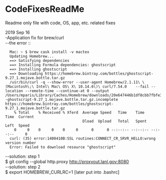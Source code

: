 # CodeFixesReadMe
Readme only file with code, OS, app, etc. related fixes

2019 Sep 16  
-Application fix for brew/curl  
   --the error ::  

      Mac: ~ $ brew cask install -v mactex
      Updating Homebrew...
      ==> Satisfying dependencies
      ==> Installing Formula dependencies: ghostscript
      ==> Installing ghostscript
      ==> Downloading https://homebrew.bintray.com/bottles/ghostscript-9.27_1.mojave.bottle.tar.gz
      /usr/bin/curl -q --show-error --user-agent Homebrew/2.1.11\ \(Macintosh\;\ Intel\ Mac\ OS\ X\ 10.14.6\)\ curl/7.54.0    --fail --location --remote-time --continue-at 0 --output /Users/mparis/Library/Caches/Homebrew/downloads/20e647446b1df8cbb7fbfe3d6731344bba4926797d94e0ccd13d7c67e413e9fa--ghostscript-9.27_1.mojave.bottle.tar.gz.incomplete https://homebrew.bintray.com/bottles/ghostscript-9.27_1.mojave.bottle.tar.gz
        % Total    % Received % Xferd  Average Speed   Time    Time     Time  Current
                                       Dload  Upload   Total   Spent    Left  Speed
        0     0    0     0    0     0      0      0 --:--:-- --:--:-- --:--:--     0
      curl: (35) error:1400410B:SSL routines:CONNECT_CR_SRVR_HELLO:wrong version number
      Error: Failed to download resource "ghostscript"
   
   --solution: step 1  
     \$ git config --global http.proxy http://proxyout.lanl.gov:8080  
   --solution: step 2  
     \$ export HOMEBREW_CURLRC=1 [later put into .bashrc]
